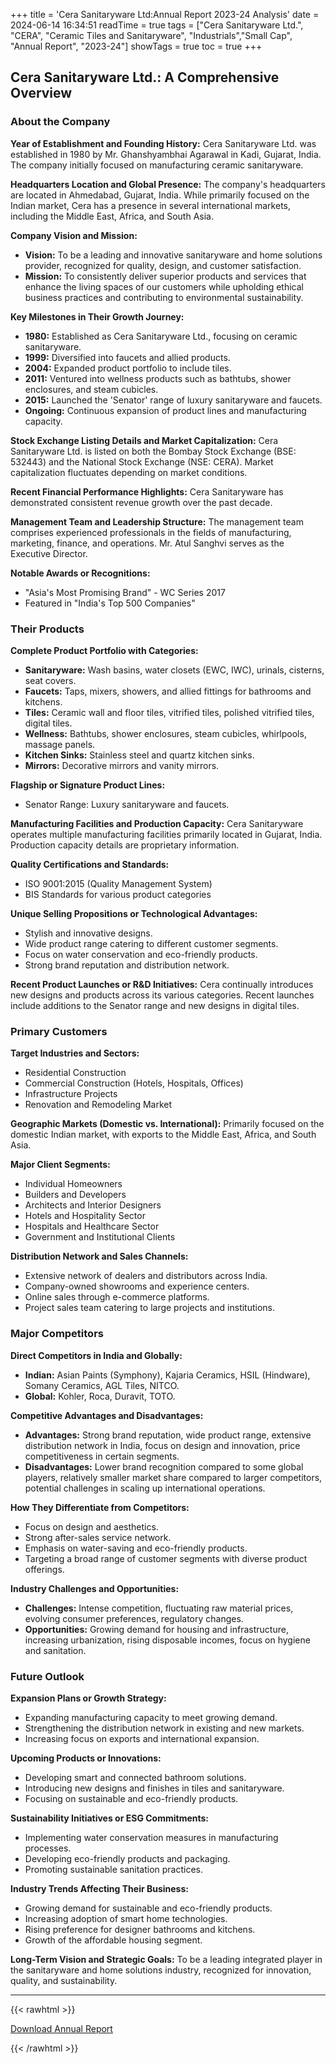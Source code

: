 +++
title = 'Cera Sanitaryware Ltd:Annual Report 2023-24 Analysis'
date = 2024-06-14 16:34:51
readTime = true
tags = ["Cera Sanitaryware Ltd.", "CERA", "Ceramic Tiles and Sanitaryware", "Industrials","Small Cap", "Annual Report", "2023-24"]
showTags = true
toc = true
+++

## Cera Sanitaryware Ltd.: A Comprehensive Overview

### About the Company

**Year of Establishment and Founding History:** Cera Sanitaryware Ltd. was established in 1980 by Mr. Ghanshyambhai Agarawal in Kadi, Gujarat, India. The company initially focused on manufacturing ceramic sanitaryware.

**Headquarters Location and Global Presence:** The company's headquarters are located in Ahmedabad, Gujarat, India. While primarily focused on the Indian market, Cera has a presence in several international markets, including the Middle East, Africa, and South Asia.

**Company Vision and Mission:**
*   **Vision:** To be a leading and innovative sanitaryware and home solutions provider, recognized for quality, design, and customer satisfaction.
*   **Mission:** To consistently deliver superior products and services that enhance the living spaces of our customers while upholding ethical business practices and contributing to environmental sustainability.

**Key Milestones in Their Growth Journey:**

*   **1980:** Established as Cera Sanitaryware Ltd., focusing on ceramic sanitaryware.
*   **1999:** Diversified into faucets and allied products.
*   **2004:** Expanded product portfolio to include tiles.
*   **2011:** Ventured into wellness products such as bathtubs, shower enclosures, and steam cubicles.
*   **2015:** Launched the 'Senator' range of luxury sanitaryware and faucets.
*   **Ongoing:** Continuous expansion of product lines and manufacturing capacity.

**Stock Exchange Listing Details and Market Capitalization:** Cera Sanitaryware Ltd. is listed on both the Bombay Stock Exchange (BSE: 532443) and the National Stock Exchange (NSE: CERA). Market capitalization fluctuates depending on market conditions.

**Recent Financial Performance Highlights:** Cera Sanitaryware has demonstrated consistent revenue growth over the past decade.

**Management Team and Leadership Structure:** The management team comprises experienced professionals in the fields of manufacturing, marketing, finance, and operations. Mr. Atul Sanghvi serves as the Executive Director.

**Notable Awards or Recognitions:**
*   "Asia's Most Promising Brand" - WC Series 2017
*   Featured in "India's Top 500 Companies"

### Their Products

**Complete Product Portfolio with Categories:**

*   **Sanitaryware:** Wash basins, water closets (EWC, IWC), urinals, cisterns, seat covers.
*   **Faucets:** Taps, mixers, showers, and allied fittings for bathrooms and kitchens.
*   **Tiles:** Ceramic wall and floor tiles, vitrified tiles, polished vitrified tiles, digital tiles.
*   **Wellness:** Bathtubs, shower enclosures, steam cubicles, whirlpools, massage panels.
*   **Kitchen Sinks:** Stainless steel and quartz kitchen sinks.
*   **Mirrors:** Decorative mirrors and vanity mirrors.

**Flagship or Signature Product Lines:**
*   Senator Range: Luxury sanitaryware and faucets.

**Manufacturing Facilities and Production Capacity:** Cera Sanitaryware operates multiple manufacturing facilities primarily located in Gujarat, India. Production capacity details are proprietary information.

**Quality Certifications and Standards:**
*   ISO 9001:2015 (Quality Management System)
*   BIS Standards for various product categories

**Unique Selling Propositions or Technological Advantages:**
*   Stylish and innovative designs.
*   Wide product range catering to different customer segments.
*   Focus on water conservation and eco-friendly products.
*   Strong brand reputation and distribution network.

**Recent Product Launches or R&D Initiatives:** Cera continually introduces new designs and products across its various categories. Recent launches include additions to the Senator range and new designs in digital tiles.

### Primary Customers

**Target Industries and Sectors:**
*   Residential Construction
*   Commercial Construction (Hotels, Hospitals, Offices)
*   Infrastructure Projects
*   Renovation and Remodeling Market

**Geographic Markets (Domestic vs. International):** Primarily focused on the domestic Indian market, with exports to the Middle East, Africa, and South Asia.

**Major Client Segments:**
*   Individual Homeowners
*   Builders and Developers
*   Architects and Interior Designers
*   Hotels and Hospitality Sector
*   Hospitals and Healthcare Sector
*   Government and Institutional Clients

**Distribution Network and Sales Channels:**
*   Extensive network of dealers and distributors across India.
*   Company-owned showrooms and experience centers.
*   Online sales through e-commerce platforms.
*   Project sales team catering to large projects and institutions.

### Major Competitors

**Direct Competitors in India and Globally:**
*   **Indian:** Asian Paints (Symphony), Kajaria Ceramics, HSIL (Hindware), Somany Ceramics, AGL Tiles, NITCO.
*   **Global:** Kohler, Roca, Duravit, TOTO.

**Competitive Advantages and Disadvantages:**
*   **Advantages:** Strong brand reputation, wide product range, extensive distribution network in India, focus on design and innovation, price competitiveness in certain segments.
*   **Disadvantages:** Lower brand recognition compared to some global players, relatively smaller market share compared to larger competitors, potential challenges in scaling up international operations.

**How They Differentiate from Competitors:**
*   Focus on design and aesthetics.
*   Strong after-sales service network.
*   Emphasis on water-saving and eco-friendly products.
*   Targeting a broad range of customer segments with diverse product offerings.

**Industry Challenges and Opportunities:**
*   **Challenges:** Intense competition, fluctuating raw material prices, evolving consumer preferences, regulatory changes.
*   **Opportunities:** Growing demand for housing and infrastructure, increasing urbanization, rising disposable incomes, focus on hygiene and sanitation.

### Future Outlook

**Expansion Plans or Growth Strategy:**
*   Expanding manufacturing capacity to meet growing demand.
*   Strengthening the distribution network in existing and new markets.
*   Increasing focus on exports and international expansion.

**Upcoming Products or Innovations:**
*   Developing smart and connected bathroom solutions.
*   Introducing new designs and finishes in tiles and sanitaryware.
*   Focusing on sustainable and eco-friendly products.

**Sustainability Initiatives or ESG Commitments:**
*   Implementing water conservation measures in manufacturing processes.
*   Developing eco-friendly products and packaging.
*   Promoting sustainable sanitation practices.

**Industry Trends Affecting Their Business:**
*   Growing demand for sustainable and eco-friendly products.
*   Increasing adoption of smart home technologies.
*   Rising preference for designer bathrooms and kitchens.
*   Growth of the affordable housing segment.

**Long-Term Vision and Strategic Goals:** To be a leading integrated player in the sanitaryware and home solutions industry, recognized for innovation, quality, and sustainability.

---


{{< rawhtml >}}

<div class="button-container">    
    <a href="https://www.bseindia.com/stockinfo/AnnPdfOpen.aspx?Pname=606f55b8-8240-4225-b9c8-3e8fdcf73481.pdf" target="_blank" class="report-button">
      <i class="fas fa-file-pdf"></i> Download Annual Report
    </a>
</div>
    
{{< /rawhtml >}}
